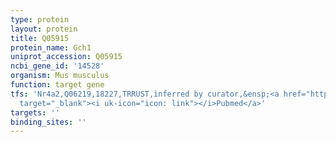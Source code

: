 ```yaml
---
type: protein
layout: protein
title: Q05915
protein_name: Gch1
uniprot_accession: Q05915
ncbi_gene_id: '14528'
organism: Mus musculus
function: target gene
tfs: 'Nr4a2,Q06219,18227,TRRUST,inferred by curator,&ensp;<a href="https://www.ncbi.nlm.nih.gov/pubmed/?term=17394463%5Buid%5D"
  target="_blank"><i uk-icon="icon: link"></i>Pubmed</a>'
targets: ''
binding_sites: ''
---
```

